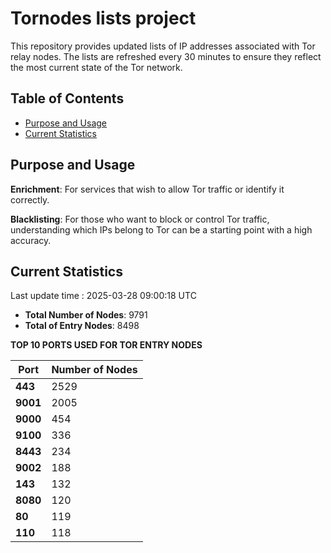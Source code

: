 # Tornodes lists project

This repository provides updated lists of IP addresses associated with Tor relay nodes. The lists are refreshed every 30 minutes to ensure they reflect the most current state of the Tor network.

## Table of Contents

- [Purpose and Usage](#purpose-and-usage)
- [Current Statistics](#current-statistics)


## Purpose and Usage

**Enrichment**: For services that wish to allow Tor traffic or identify it correctly.

**Blacklisting**: For those who want to block or control Tor traffic, understanding which IPs belong to Tor can be a starting point with a high accuracy.

## Current Statistics

Last update time : 2025-03-28 09:00:18 UTC

- **Total Number of Nodes**: 9791
- **Total of Entry Nodes**: 8498

**TOP 10 PORTS USED FOR TOR ENTRY NODES**

| **Port** | **Number of Nodes** |
|------|-----------------|
| **443**   | 2529  |
| **9001**   | 2005  |
| **9000**   | 454  |
| **9100**   | 336  |
| **8443**   | 234  |
| **9002**   | 188  |
| **143**   | 132  |
| **8080**   | 120  |
| **80**   | 119  |
| **110**   | 118  |

